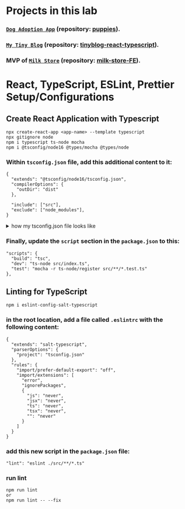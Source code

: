 # Projects in this lab
### [`Dog Adoption App`](https://comforting-rolypoly-5e7c45.netlify.app/) (**repository**: [puppies](https://github.com/omgshalihin/puppies)).
### [`My Tiny Blog`](https://velvety-mousse-60b7c6.netlify.app/) (**repository**: [tinyblog-react-typescript](https://github.com/omgshalihin/tinyblog-react-typescript)).
### MVP of [`Milk Store`](https://superb-sfogliatella-51fb95.netlify.app/) (**repository**: [milk-store-FE](https://github.com/omgshalihin/milk-store-FE)).

# React, TypeScript, ESLint, Prettier Setup/Configurations

## Create React Application with Typescript
```
npx create-react-app <app-name> --template typescript
npx gitignore node 
npm i typescript ts-node mocha
npm i @tsconfig/node16 @types/mocha @types/node
```
### Within `tsconfig.json` file, add this additional content to it:
```
{
  "extends": "@tsconfig/node16/tsconfig.json",
  "compilerOptions": {
    "outDir": "dist"
  },

  "include": ["src"],
  "exclude": ["node_modules"],
}
```

<details>
  <summary>how my tsconfig.json file looks like</summary>
  
  ```
  {
  "extends": "@tsconfig/node16/tsconfig.json",
  "compilerOptions": {
    "outDir": "dist",
    "target": "es5",
    "lib": ["dom", "dom.iterable", "esnext"],
    "allowJs": true,
    "skipLibCheck": true,
    "esModuleInterop": true,
    "allowSyntheticDefaultImports": true,
    "strict": true,
    "forceConsistentCasingInFileNames": true,
    "noFallthroughCasesInSwitch": true,
    "module": "esnext",
    "moduleResolution": "node",
    "resolveJsonModule": true,
    "isolatedModules": true,
    "noEmit": true,
    "jsx": "react-jsx"
  },
  "include": ["src"],
  "exclude": ["node_modules"]
}

  ```
  
</details>

### Finally, update the `script` section in the `package.json` to this:
```
"scripts": {
  "build": "tsc",
  "dev": "ts-node src/index.ts",
  "test": "mocha -r ts-node/register src/**/*.test.ts"
},
```

## Linting for TypeScript
```
npm i eslint-config-salt-typescript
```
### in the root location, add a file called `.eslintrc` with the following content:
```
{
  "extends": "salt-typescript",
  "parserOptions": {
    "project": "tsconfig.json"
  },
  "rules": {
    "import/prefer-default-export": "off",
    "import/extensions": [
      "error",
      "ignorePackages",
      {
        "js": "never",
        "jsx": "never",
        "ts": "never",
        "tsx": "never",
        "": "never"
      }
    ]
  }
}
```
### add this new script in the `package.json` file:
```
"lint": "eslint ./src/**/*.ts"
```
### run lint
```
npm run lint
or
npm run lint -- --fix
```
